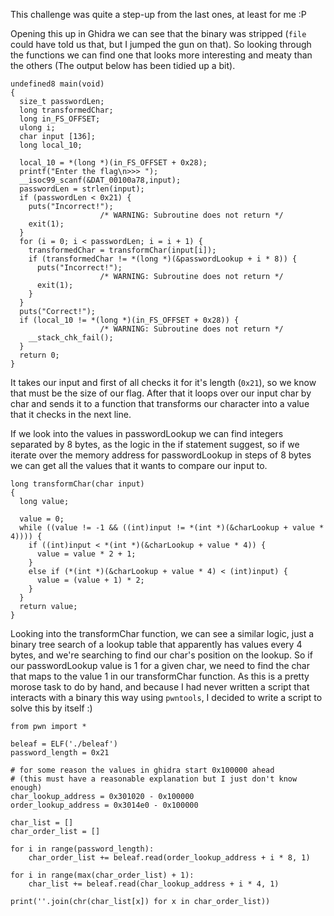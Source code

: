 This challenge was quite a step-up from the last ones, at least for me :P

Opening this up in Ghidra we can see that the binary was stripped (`file` could have told us that, but I jumped the gun on that). So looking through the functions we can find one that looks more interesting and meaty than the others (The output below has been tidied up a bit).  

```
undefined8 main(void)
{
  size_t passwordLen;
  long transformedChar;
  long in_FS_OFFSET;
  ulong i;
  char input [136];
  long local_10;
  
  local_10 = *(long *)(in_FS_OFFSET + 0x28);
  printf("Enter the flag\n>>> ");
  __isoc99_scanf(&DAT_00100a78,input);
  passwordLen = strlen(input);
  if (passwordLen < 0x21) {
    puts("Incorrect!");
                    /* WARNING: Subroutine does not return */
    exit(1);
  }
  for (i = 0; i < passwordLen; i = i + 1) {
    transformedChar = transformChar(input[i]);
    if (transformedChar != *(long *)(&passwordLookup + i * 8)) {
      puts("Incorrect!");
                    /* WARNING: Subroutine does not return */
      exit(1);
    }
  }
  puts("Correct!");
  if (local_10 != *(long *)(in_FS_OFFSET + 0x28)) {
                    /* WARNING: Subroutine does not return */
    __stack_chk_fail();
  }
  return 0;
}
```

It takes our input and first of all checks it for it's length (`0x21`), so we know that must be the size of our flag. After that it loops over our input char by char and sends it to a function that transforms our character into a value that it checks in the next line.

If we look into the values in passwordLookup we can find integers separated by 8 bytes, as the logic in the if statement suggest, so if we iterate over the memory address for passwordLookup in steps of 8 bytes we can get all the values that it wants to compare our input to.

```
long transformChar(char input)
{
  long value;
  
  value = 0;
  while ((value != -1 && ((int)input != *(int *)(&charLookup + value * 4)))) {
    if ((int)input < *(int *)(&charLookup + value * 4)) {
      value = value * 2 + 1;
    }
    else if (*(int *)(&charLookup + value * 4) < (int)input) {
      value = (value + 1) * 2;
    }
  }
  return value;
}
```

Looking into the transformChar function, we can see a similar logic, just a binary tree search of a lookup table that apparently has values every 4 bytes, and we're searching to find our char's position on the lookup. So if our passwordLookup value is 1 for a given char, we need to find the char that maps to the value 1 in our transformChar function. As this is a pretty morose task to do by hand, and because I had never written a script that interacts with a binary this way using `pwntools`, I decided to write a script to solve this by itself :)

```
from pwn import *

beleaf = ELF('./beleaf')
password_length = 0x21

# for some reason the values in ghidra start 0x100000 ahead
# (this must have a reasonable explanation but I just don't know enough)
char_lookup_address = 0x301020 - 0x100000
order_lookup_address = 0x3014e0 - 0x100000

char_list = []
char_order_list = []

for i in range(password_length):
    char_order_list += beleaf.read(order_lookup_address + i * 8, 1)

for i in range(max(char_order_list) + 1):
    char_list += beleaf.read(char_lookup_address + i * 4, 1)

print(''.join(chr(char_list[x]) for x in char_order_list))
```
